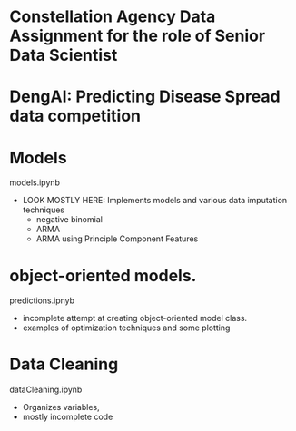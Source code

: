 # Constellation Agency Data Assignment for the role of Senior Data Scientist
#  DengAI: Predicting Disease Spread data competition

# Models
models.ipynb
* LOOK MOSTLY HERE: Implements models and various data imputation techniques
  * negative binomial
  * ARMA 
  * ARMA using Principle Component Features
  
  
# object-oriented models. 
predictions.ipnyb
* incomplete attempt at creating object-oriented model class. 
* examples of optimization techniques and some plotting

# Data Cleaning
dataCleaning.ipynb
* Organizes variables, 
* mostly incomplete code